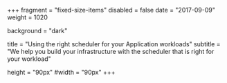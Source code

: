 +++
fragment = "fixed-size-items"
disabled = false
date = "2017-09-09"
weight = 1020

background = "dark"

title = "Using the right scheduler for your Application workloads"
subtitle = "We help you build your infrastructure with the scheduler that is right for your workload"

height = "90px"
#width = "90px"
+++
